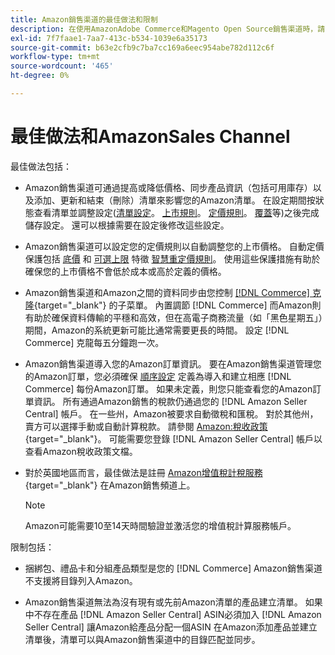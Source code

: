 ```yaml
---
title: Amazon銷售渠道的最佳做法和限制
description: 在使用AmazonAdobe Commerce和Magento Open Source銷售渠道時，請回顧最佳做法和限制。
exl-id: 7f7faae1-7aa7-413c-b534-1039e6a35173
source-git-commit: b63e2cfb9c7ba7cc169a6eec954abe782d112c6f
workflow-type: tm+mt
source-wordcount: '465'
ht-degree: 0%

---
```


# 最佳做法和AmazonSales Channel

最佳做法包括：

- Amazon銷售渠道可通過提高或降低價格、同步產品資訊（包括可用庫存）以及添加、更新和結束（刪除）清單來影響您的Amazon清單。 在設定期間按狀態查看清單並調整設定([清單設定](./listing-settings.md)。 [上市規則](./listing-rules.md)。 [定價規則](./pricing-products.md)。 [覆蓋](./overrides.md)等)之後完成儲存設定。 還可以根據需要在設定後修改這些設定。

- Amazon銷售渠道可以設定您的定價規則以自動調整您的上市價格。 自動定價保護包括 [底價](./floor-price.md) 和 [可選上限](./optional-ceiling-price.md) 特徵 [智慧重定價規則](./intelligent-repricing-rules.md)。 使用這些保護措施有助於確保您的上市價格不會低於成本或高於定義的價格。

- Amazon銷售渠道和Amazon之間的資料同步由您控制 [[!DNL Commerce] 克隆](https://docs.magento.com/user-guide/system/cron.html){target="_blank"} 的子菜單。 內置調節 [!DNL Commerce] 而Amazon則有助於確保資料傳輸的平穩和高效，但在高電子商務流量（如「黑色星期五」）期間，Amazon的系統更新可能比通常需要更長的時間。 設定 [!DNL Commerce] 克龍每五分鐘跑一次。

- Amazon銷售渠道導入您的Amazon訂單資訊。 要在Amazon銷售渠道管理您的Amazon訂單，您必須確保 [順序設定](./order-settings.md) 定義為導入和建立相應 [!DNL Commerce] 每份Amazon訂單。 如果未定義，則您只能查看您的Amazon訂單資訊。 所有通過Amazon銷售的稅款仍通過您的 [!DNL Amazon Seller Central] 帳戶。 在一些州，Amazon被要求自動徵稅和匯稅。 對於其他州，賣方可以選擇手動或自動計算稅款。 請參閱 [Amazon:稅收政策](https://sellercentral.amazon.com/gp/help/external/help.html?itemID=200405820&amp;language=en_US/){target="_blank"}。 可能需要您登錄 [!DNL Amazon Seller Central] 帳戶以查看Amazon稅收政策文檔。

- 對於英國地區而言，最佳做法是註冊 [Amazon增值稅計稅服務](https://sell.amazon.co.uk/learn/vat-resources/){target="_blank"} 在Amazon銷售頻道上。


   >[!NOTE]
   >
   >Amazon可能需要10至14天時間驗證並激活您的增值稅計算服務帳戶。

限制包括：

- 捆綁包、禮品卡和分組產品類型是您的 [!DNL Commerce] Amazon銷售渠道不支援將目錄列入Amazon。

- Amazon銷售渠道無法為沒有現有或先前Amazon清單的產品建立清單。 如果中不存在產品 [!DNL Amazon Seller Central] ASIN必須加入 [!DNL Amazon Seller Central] 讓Amazon給產品分配一個ASIN 在Amazon添加產品並建立清單後，清單可以與Amazon銷售渠道中的目錄匹配並同步。
